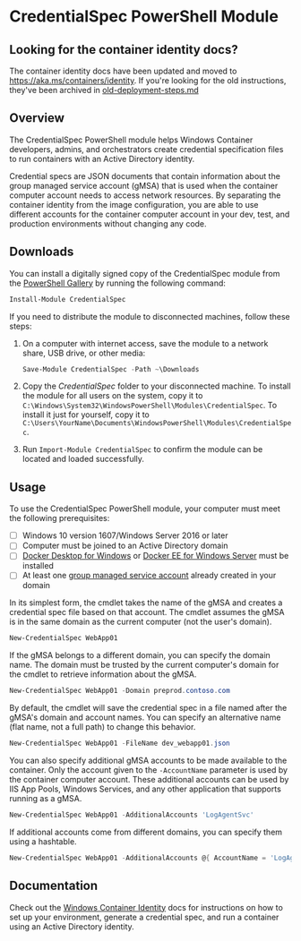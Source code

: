 # CredentialSpec PowerShell Module

## Looking for the container identity docs?
The container identity docs have been updated and moved to https://aka.ms/containers/identity.
If you're looking for the old instructions, they've been archived in [old-deployment-steps.md](./old-deployment-steps.md)

## Overview

The CredentialSpec PowerShell module helps Windows Container developers, admins, and orchestrators create credential specification files to run containers with an Active Directory identity.

Credential specs are JSON documents that contain information about the group managed service account (gMSA) that is used when the container computer account needs to access network resources.
By separating the container identity from the image configuration, you are able to use different accounts for the container computer account in your dev, test, and production environments without changing any code.

## Downloads

You can install a digitally signed copy of the CredentialSpec module from the [PowerShell Gallery](https://www.powershellgallery.com/packages/CredentialSpec) by running the following command:

```powershell
Install-Module CredentialSpec
```

If you need to distribute the module to disconnected machines, follow these steps:
1.  On a computer with internet access, save the module to a network share, USB drive, or other media:
    
    ```powershell
    Save-Module CredentialSpec -Path ~\Downloads
    ```

2.  Copy the *CredentialSpec* folder to your disconnected machine. To install the module for all users on the system, copy it to `C:\Windows\System32\WindowsPowerShell\Modules\CredentialSpec`. To install it just for yourself, copy it to `C:\Users\YourName\Documents\WindowsPowerShell\Modules\CredentialSpec`.

3.  Run `Import-Module CredentialSpec` to confirm the module can be located and loaded successfully.

## Usage

To use the CredentialSpec PowerShell module, your computer must meet the following prerequisites:
-   [ ] Windows 10 version 1607/Windows Server 2016 or later
-   [ ] Computer must be joined to an Active Directory domain
-   [ ] [Docker Desktop for Windows](https://docs.docker.com/docker-for-windows/install/) or [Docker EE for Windows Server](https://docs.docker.com/install/windows/docker-ee/) must be installed
-   [ ] At least one [group managed service account](https://docs.microsoft.com/en-us/windows-server/security/group-managed-service-accounts/group-managed-service-accounts-overview) already created in your domain

In its simplest form, the cmdlet takes the name of the gMSA and creates a credential spec file based on that account.
The cmdlet assumes the gMSA is in the same domain as the current computer (not the user's domain).

```powershell
New-CredentialSpec WebApp01
```

If the gMSA belongs to a different domain, you can specify the domain name.
The domain must be trusted by the current computer's domain for the cmdlet to retrieve information about the gMSA.

```powershell
New-CredentialSpec WebApp01 -Domain preprod.contoso.com
```

By default, the cmdlet will save the credential spec in a file named after the gMSA's domain and account names.
You can specify an alternative name (flat name, not a full path) to change this behavior.

```powershell
New-CredentialSpec WebApp01 -FileName dev_webapp01.json
```

You can also specify additional gMSA accounts to be made available to the container.
Only the account given to the `-AccountName` parameter is used by the container computer account.
These additional accounts can be used by IIS App Pools, Windows Services, and any other application that supports running as a gMSA.

```powershell
New-CredentialSpec WebApp01 -AdditionalAccounts 'LogAgentSvc'
```

If additional accounts come from different domains, you can specify them using a hashtable.

```powershell
New-CredentialSpec WebApp01 -AdditionalAccounts @{ AccountName = 'LogAgentSvc'; Domain = 'secinf.contoso.com' }
```

## Documentation
Check out the [Windows Container Identity](https://aka.ms/containers/identity) docs for instructions on how to set up your environment, generate a credential spec, and run a container using an Active Directory identity.

